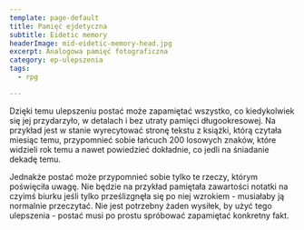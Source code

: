 ```yaml
---
template: page-default
title: Pamięć ejdetyczna
subtitle: Eidetic memory
headerImage: mid-eidetic-memory-head.jpg
excerpt: Analogowa pamięć fotograficzna
category: ep-ulepszenia
tags:
  - rpg

---
```

Dzięki temu ulepszeniu postać może zapamiętać wszystko, co kiedykolwiek się jej przydarzyło, w detalach i bez utraty pamięci długookresowej. Na przykład jest w stanie wyrecytować stronę tekstu z książki, którą czytała miesiąc temu, przypomnieć sobie łańcuch 200 losowych znaków, które widzieli rok temu a nawet powiedzieć dokładnie, co jedli na śniadanie dekadę temu.

Jednakże postać może przypomnieć sobie tylko te rzeczy, którym poświęciła uwagę. Nie będzie na przykład pamiętała zawartości notatki na czyimś biurku jeśli tylko prześlizgnęła się po niej wzrokiem - musiałaby ją normalnie przeczytać. Nie jest potrzebny żaden wysiłek, by użyć tego ulepszenia - postać musi po prostu spróbować zapamiętać konkretny fakt.
